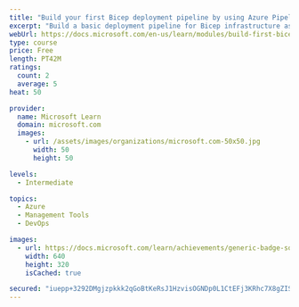 ```yaml
---
title: "Build your first Bicep deployment pipeline by using Azure Pipelines"
excerpt: "Build a basic deployment pipeline for Bicep infrastructure as code templates by using Azure DevOps and Azure Pipelines. Learn how to use service connections to authenticate your deployment pipeline to Azure. Add triggers to configure the Bicep deployment pipeline to run whenever your main branch is updated."
webUrl: https://docs.microsoft.com/en-us/learn/modules/build-first-bicep-deployment-pipeline-using-azure-pipelines/
type: course
price: Free
length: PT42M
ratings:
  count: 2
  average: 5
heat: 50

provider:
  name: Microsoft Learn
  domain: microsoft.com
  images:
    - url: /assets/images/organizations/microsoft.com-50x50.jpg
      width: 50
      height: 50

levels:
  - Intermediate

topics:
  - Azure
  - Management Tools
  - DevOps

images:
  - url: https://docs.microsoft.com/learn/achievements/generic-badge-social.png
    width: 640
    height: 320
    isCached: true

secured: "iuepp+3292DMgjzpkkk2qGoBtKeRsJ1HzvisOGNDp0L1CtEFj3KRhc7X8gZISXjMUsAJAzzjixfzYwZ+DizhIAI9qEXdjN6ch90JXcn/iopA0bWlQUGbZb8a2Suig3eJekEPMyCtahmMp9Uk2Dz3mrgIFlHw9VE5zp6SeZDf+oDe5/DsIr08dQZa6qZN66FUSBTn7wgzCxh5vkmF0VhlGpIX3l7P5VysG6y63RYZt6G1YQJq9BlhhUaMUaPJSGj5d0+eX6Qz3ngcAhMTQrIFudhASNpkOvcOIH54xmF9WlyV8JJQWOwYOqnjbjzcQUbm4kSt4jNyawqX9lgpA5ckvKZUuJmyItjQyktyQ/LQwBxWmmw1aKYxxGF3+L4r2B6U4yffIrbH6dwhTrUFeIUCCw==;pA+5SObqsn8G7iAR9eWAaw=="
---
```


